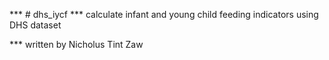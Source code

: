 *** # dhs_iycf
*** calculate infant and young child feeding indicators using DHS dataset

*** written by Nicholus Tint Zaw
